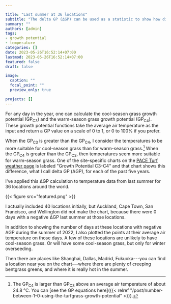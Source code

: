 ```yaml
---

title: "Last summer at 36 locations"
subtitle: "The delta GP (ΔGP) can be used as a statistic to show how difficult the summer was for cool-season grasses"
summary: ""
authors: [admin]
tags: 
- growth potential
- temperature
categories: []
date: 2023-05-26T16:52:14+07:00
lastmod: 2023-05-26T16:52:14+07:00
featured: false
draft: false

image:
  caption: ""
  focal_point: ""
  preview_only: true

projects: []
---
```


For any day in the year, one can calculate the cool-season grass growth potential (GP<sub>C3</sub>) and the warm-season grass growth potential (GP<sub>C4</sub>). These growth potential functions take the average air temperature as the input and return a GP value on a scale of 0 to 1, or 0 to 100% if you prefer. 

When the GP<sub>C3</sub> is greater than the GP<sub>C4</sub>, I consider the temperatures to be more suitable for cool-season grass than for warm-season grass.[^1] When the GP<sub>C4</sub> is greater than the GP<sub>C3</sub>, then temperatures seem more suitable for warm-season grass. One of the site-specific charts on the [PACE Turf weather page](https://www.paceturf.org/) is labeled "Growth Potential C3-C4" and that chart shows this difference, what I call delta GP (ΔGP), for each of the past five years.

[^1]: The GP<sub>C4</sub> is larger than GP<sub>C3</sub> above an average air temperature of about 24.8 °C. You can [see the GP equations here]({{< relref "/post/number-between-1-0-using-the-turfgrass-growth-potential" >}}).


I've applied this ΔGP calculation to temperature data from last summer for 36 locations around the world.

{{< figure src="featured.png" >}}

I actually included 40 locations initially, but Auckland, Cape Town, San Francisco, and Wellington did not make the chart, because there were 0 days with a negative ΔGP last summer at those locations.

In addition to showing the number of days at these locations with negative ΔGP during the summer of 2022, I also plotted the points at their average air temperature on those days. A few of these locations are unlikely to have cool-season grass. Or will have some cool-season grass, but only for winter overseeding. 

Then there are places like Shanghai, Dallas, Madrid, Fukuoka---you can find a location near you on the chart---where there are plenty of creeping bentgrass greens, and where it is really hot in the summer. 



